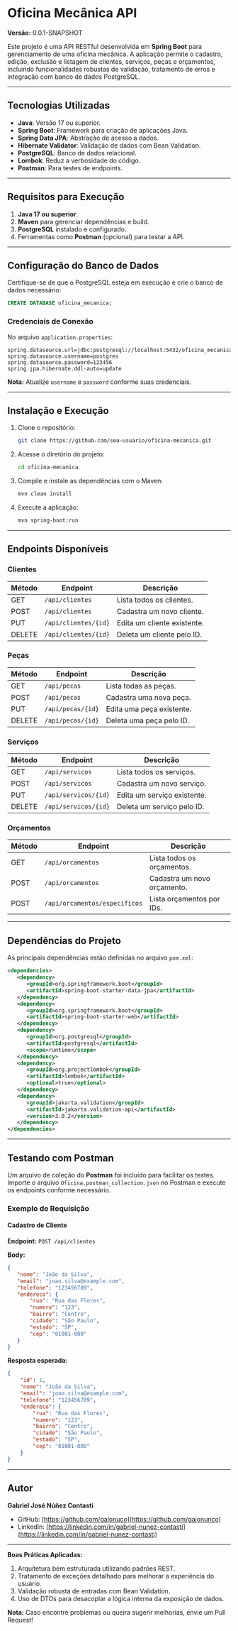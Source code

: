 # Oficina Mecânica API

**Versão:** 0.0.1-SNAPSHOT

Este projeto é uma API RESTful desenvolvida em **Spring Boot** para gerenciamento de uma oficina mecânica. A aplicação permite o cadastro, edição, exclusão e listagem de clientes, serviços, peças e orçamentos, incluindo funcionalidades robustas de validação, tratamento de erros e integração com banco de dados PostgreSQL.

---

## Tecnologias Utilizadas

- **Java**: Versão 17 ou superior.
- **Spring Boot**: Framework para criação de aplicações Java.
- **Spring Data JPA**: Abstração de acesso a dados.
- **Hibernate Validator**: Validação de dados com Bean Validation.
- **PostgreSQL**: Banco de dados relacional.
- **Lombok**: Reduz a verbosidade do código.
- **Postman**: Para testes de endpoints.

---

## Requisitos para Execução

1. **Java 17 ou superior**.
2. **Maven** para gerenciar dependências e build.
3. **PostgreSQL** instalado e configurado.
4. Ferramentas como **Postman** (opcional) para testar a API.

---

## Configuração do Banco de Dados

Certifique-se de que o PostgreSQL esteja em execução e crie o banco de dados necessário:

```sql
CREATE DATABASE oficina_mecanica;
```

### Credenciais de Conexão

No arquivo `application.properties`:

```properties
spring.datasource.url=jdbc:postgresql://localhost:5432/oficina_mecanica
spring.datasource.username=postgres
spring.datasource.password=123456
spring.jpa.hibernate.ddl-auto=update
```

**Nota:** Atualize `username` e `password` conforme suas credenciais.

---

## Instalação e Execução

1. Clone o repositório:

   ```bash
   git clone https://github.com/seu-usuario/oficina-mecanica.git
   ```

2. Acesse o diretório do projeto:

   ```bash
   cd oficina-mecanica
   ```

3. Compile e instale as dependências com o Maven:

   ```bash
   mvn clean install
   ```

4. Execute a aplicação:

   ```bash
   mvn spring-boot:run
   ```

---

## Endpoints Disponíveis

### Clientes

| Método | Endpoint             | Descrição                   |
| ------ | -------------------- | --------------------------- |
| GET    | `/api/clientes`      | Lista todos os clientes.    |
| POST   | `/api/clientes`      | Cadastra um novo cliente.   |
| PUT    | `/api/clientes/{id}` | Edita um cliente existente. |
| DELETE | `/api/clientes/{id}` | Deleta um cliente pelo ID.  |

### Peças

| Método | Endpoint          | Descrição                 |
| ------ | ----------------- | ------------------------- |
| GET    | `/api/pecas`      | Lista todas as peças.     |
| POST   | `/api/pecas`      | Cadastra uma nova peça.   |
| PUT    | `/api/pecas/{id}` | Edita uma peça existente. |
| DELETE | `/api/pecas/{id}` | Deleta uma peça pelo ID.  |

### Serviços

| Método | Endpoint             | Descrição                   |
| ------ | -------------------- | --------------------------- |
| GET    | `/api/servicos`      | Lista todos os serviços.    |
| POST   | `/api/servicos`      | Cadastra um novo serviço.   |
| PUT    | `/api/servicos/{id}` | Edita um serviço existente. |
| DELETE | `/api/servicos/{id}` | Deleta um serviço pelo ID.  |

### Orçamentos

| Método | Endpoint                      | Descrição                   |
| ------ | ----------------------------- | --------------------------- |
| GET    | `/api/orcamentos`             | Lista todos os orçamentos.  |
| POST   | `/api/orcamentos`             | Cadastra um novo orçamento. |
| POST   | `/api/orcamentos/especificos` | Lista orçamentos por IDs.   |

---

## Dependências do Projeto

As principais dependências estão definidas no arquivo `pom.xml`:

```xml
<dependencies>
   <dependency>
      <groupId>org.springframework.boot</groupId>
      <artifactId>spring-boot-starter-data-jpa</artifactId>
   </dependency>
   <dependency>
      <groupId>org.springframework.boot</groupId>
      <artifactId>spring-boot-starter-web</artifactId>
   </dependency>
   <dependency>
      <groupId>org.postgresql</groupId>
      <artifactId>postgresql</artifactId>
      <scope>runtime</scope>
   </dependency>
   <dependency>
      <groupId>org.projectlombok</groupId>
      <artifactId>lombok</artifactId>
      <optional>true</optional>
   </dependency>
   <dependency>
      <groupId>jakarta.validation</groupId>
      <artifactId>jakarta.validation-api</artifactId>
      <version>3.0.2</version>
   </dependency>
</dependencies>
```

---

## Testando com Postman

Um arquivo de coleção do **Postman** foi incluído para facilitar os testes. Importe o arquivo `Oficina.postman_collection.json` no Postman e execute os endpoints conforme necessário.

### Exemplo de Requisição

#### Cadastro de Cliente

**Endpoint:** `POST /api/clientes`

**Body:**

```json
{
   "nome": "João da Silva",
   "email": "joao.silva@example.com",
   "telefone": "123456789",
   "endereco": {
       "rua": "Rua das Flores",
       "numero": "123",
       "bairro": "Centro",
       "cidade": "São Paulo",
       "estado": "SP",
       "cep": "01001-000"
   }
}
```

**Resposta esperada:**

```json
{
    "id": 1,
    "nome": "João da Silva",
    "email": "joao.silva@example.com",
    "telefone": "123456789",
    "endereco": {
        "rua": "Rua das Flores",
        "numero": "123",
        "bairro": "Centro",
        "cidade": "São Paulo",
        "estado": "SP",
        "cep": "01001-000"
    }
}
```

---

## Autor

**Gabriel José Núñez Contasti**

- GitHub: [https://github.com/gajonuco](https://github.com/gajonunco)
- LinkedIn: [https://linkedin.com/in/gabriel-nunez-contasti](https://linkedin.com/in/gabriel-nunez-contasti)

---

**Boas Práticas Aplicadas:**

1. Arquitetura bem estruturada utilizando padrões REST.
2. Tratamento de exceções detalhado para melhorar a experiência do usuário.
3. Validação robusta de entradas com Bean Validation.
4. Uso de DTOs para desacoplar a lógica interna da exposição de dados.

**Nota:** Caso encontre problemas ou queira sugerir melhorias, envie um Pull Request!

